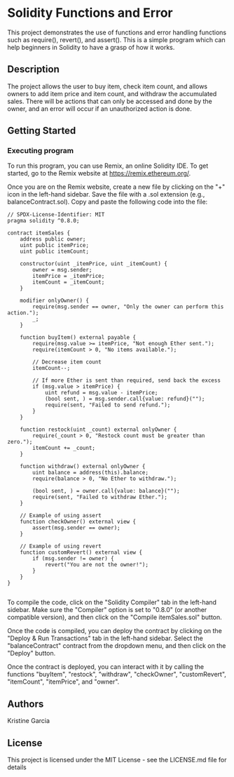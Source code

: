 # Solidity Functions and Error

This project demonstrates the use of functions and error handling functions such as require(), revert(), and assert(). This is a simple program which can help beginners in Solidity to have a grasp of how it works.

## Description

The project allows the user to buy item, check item count, and allows owners to add item price and item count, and withdraw the accumulated sales. There will be actions that can only be accessed and done by the owner, and an error will occur if an unauthorized action is done. 

## Getting Started

### Executing program

To run this program, you can use Remix, an online Solidity IDE. To get started, go to the Remix website at https://remix.ethereum.org/.

Once you are on the Remix website, create a new file by clicking on the "+" icon in the left-hand sidebar. Save the file with a .sol extension (e.g., balanceContract.sol). Copy and paste the following code into the file:
```
// SPDX-License-Identifier: MIT
pragma solidity ^0.8.0;

contract itemSales {
    address public owner;
    uint public itemPrice;
    uint public itemCount;

    constructor(uint _itemPrice, uint _itemCount) {
        owner = msg.sender;
        itemPrice = _itemPrice;
        itemCount = _itemCount;
    }

    modifier onlyOwner() {
        require(msg.sender == owner, "Only the owner can perform this action.");
        _;
    }

    function buyItem() external payable {
        require(msg.value >= itemPrice, "Not enough Ether sent.");
        require(itemCount > 0, "No items available.");

        // Decrease item count
        itemCount--;

        // If more Ether is sent than required, send back the excess
        if (msg.value > itemPrice) {
            uint refund = msg.value - itemPrice;
            (bool sent, ) = msg.sender.call{value: refund}("");
            require(sent, "Failed to send refund.");
        }
    }

    function restock(uint _count) external onlyOwner {
        require(_count > 0, "Restock count must be greater than zero.");
        itemCount += _count;
    }

    function withdraw() external onlyOwner {
        uint balance = address(this).balance;
        require(balance > 0, "No Ether to withdraw.");

        (bool sent, ) = owner.call{value: balance}("");
        require(sent, "Failed to withdraw Ether.");
    }

    // Example of using assert 
    function checkOwner() external view {
        assert(msg.sender == owner);
    }

    // Example of using revert
    function customRevert() external view {
        if (msg.sender != owner) {
            revert("You are not the owner!");
        }
    }
}


```
To compile the code, click on the "Solidity Compiler" tab in the left-hand sidebar. Make sure the "Compiler" option is set to "0.8.0" (or another compatible version), and then click on the "Compile itemSales.sol" button.

Once the code is compiled, you can deploy the contract by clicking on the "Deploy & Run Transactions" tab in the left-hand sidebar. Select the "balanceContract" contract from the dropdown menu, and then click on the "Deploy" button.

Once the contract is deployed, you can interact with it by calling the functions "buyItem", "restock", "withdraw", "checkOwner", "customRevert", "itemCount", "itemPrice", and "owner". 

## Authors

Kristine Garcia

## License

This project is licensed under the MIT License - see the LICENSE.md file for details
